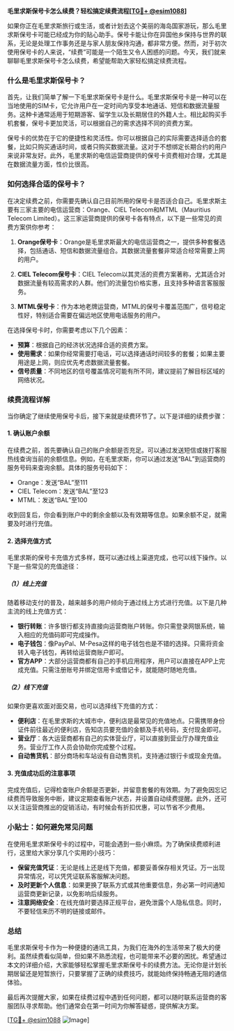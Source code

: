 **毛里求斯保号卡怎么续费？轻松搞定续费流程[[TG💪+ @esim1088](https://t.me/s/esim1088)]**

如果你正在毛里求斯旅行或生活，或者计划去这个美丽的海岛国家游玩，那么毛里求斯保号卡可能已经成为你的贴心助手。保号卡能让你在异国他乡保持与世界的联系，无论是处理工作事务还是与家人朋友保持沟通，都非常方便。然而，对于初次使用保号卡的人来说，“续费”可能是一个陌生又令人困惑的问题。今天，我们就来聊聊毛里求斯保号卡怎么续费，希望能帮助大家轻松搞定续费流程。

### 什么是毛里求斯保号卡？

首先，让我们简单了解一下毛里求斯保号卡是什么。毛里求斯保号卡是一种可以在当地使用的SIM卡，它允许用户在一定时间内享受本地通话、短信和数据流量服务。这种卡通常适用于短期游客、留学生以及长期居住的外籍人士。相比起购买手机套餐，保号卡更加灵活，可以根据自己的需求选择不同的资费方案。

保号卡的优势在于它的便捷性和灵活性。你可以根据自己的实际需要选择适合的套餐，比如只购买通话时间，或者只购买数据流量。这对于不想绑定长期合约的用户来说非常友好。此外，毛里求斯的电信运营商提供的保号卡资费相对合理，尤其是在数据流量方面，性价比很高。

### 如何选择合适的保号卡？

在决定续费之前，你需要先确认自己目前所用的保号卡是否适合自己。毛里求斯主要有三家主要的电信运营商：Orange、CIEL Telecom和MTML（Mauritius Telecom Limited）。这三家运营商提供的保号卡各有特点，以下是一些常见的资费方案供你参考：

1. **Orange保号卡**：Orange是毛里求斯最大的电信运营商之一，提供多种套餐选择，包括通话、短信和数据流量组合。其数据流量套餐非常适合经常需要上网的用户。
   
2. **CIEL Telecom保号卡**：CIEL Telecom以其灵活的资费方案著称，尤其适合对数据流量有较高需求的人群。他们的流量包价格实惠，且支持多种语言客服服务。

3. **MTML保号卡**：作为本地老牌运营商，MTML的保号卡覆盖范围广，信号稳定性好，特别适合需要在偏远地区使用电话服务的用户。

在选择保号卡时，你需要考虑以下几个因素：
- **预算**：根据自己的经济状况选择合适的资费方案。
- **使用需求**：如果你经常需要打电话，可以选择通话时间较多的套餐；如果主要用途是上网，则应优先考虑数据流量套餐。
- **信号质量**：不同地区的信号覆盖情况可能有所不同，建议提前了解目标区域的网络状况。

### 续费流程详解

当你确定了继续使用保号卡后，接下来就是续费环节了。以下是详细的续费步骤：

#### 1. 确认账户余额

在续费之前，首先要确认自己的账户余额是否充足。可以通过发送短信或拨打客服热线查询当前的余额信息。例如，在毛里求斯，你可以通过发送“BAL”到运营商的服务号码来查询余额。具体的服务号码如下：
- Orange：发送“BAL”至111
- CIEL Telecom：发送“BAL”至123
- MTML：发送“BAL”至100

收到回复后，你会看到账户中的剩余金额以及有效期等信息。如果余额不足，就需要及时进行充值。

#### 2. 选择充值方式

毛里求斯的保号卡充值方式多样，既可以通过线上渠道完成，也可以线下操作。以下是一些常见的充值途径：

##### （1）线上充值

随着移动支付的普及，越来越多的用户倾向于通过线上方式进行充值。以下是几种主流的线上充值方式：

- **银行转账**：许多银行都支持直接向运营商账户转账。你只需登录网银系统，输入相应的充值码即可完成操作。
- **电子钱包**：像PayPal、M-Pesa这样的电子钱包也是不错的选择。只需将资金转入电子钱包，再转给运营商账户即可。
- **官方APP**：大部分运营商都有自己的手机应用程序，用户可以直接在APP上完成充值。只需注册账号并绑定信用卡或借记卡，就能随时随地充值。

##### （2）线下充值

如果你更喜欢面对面交易，也可以选择线下充值的方式：

- **便利店**：在毛里求斯的大城市中，便利店是最常见的充值地点。只需携带身份证件前往最近的便利店，告知店员要充值的金额及手机号码，支付现金即可。
- **营业厅**：各大运营商都有自己的实体营业厅，可以直接到营业厅办理充值业务。营业厅工作人员会协助你完成整个过程。
- **自动售货机**：部分商场和车站设有自动售货机，支持通过银行卡或现金充值。

#### 3. 充值成功后的注意事项

完成充值后，记得检查账户余额是否更新，并留意套餐的有效期。为了避免因忘记续费而导致服务中断，建议定期查看账户状态，并设置自动续费提醒。此外，还可以关注运营商推出的促销活动，有时候会有折扣优惠，可以节省不少费用。

### 小贴士：如何避免常见问题

在使用毛里求斯保号卡的过程中，可能会遇到一些小麻烦。为了确保续费顺利进行，这里给大家分享几个实用的小技巧：

- **保留充值凭证**：无论是线上还是线下充值，都要妥善保存相关凭证。万一出现异常情况，可以凭凭证联系客服解决问题。
- **及时更新个人信息**：如果更换了联系方式或其他重要信息，务必第一时间通知运营商更新记录，以免影响后续服务。
- **注意网络安全**：在线充值时要选择正规平台，避免泄露个人隐私信息。同时，不要轻信来历不明的链接或邮件。

### 总结

毛里求斯保号卡作为一种便捷的通讯工具，为我们在海外的生活带来了极大的便利。虽然续费看似简单，但如果不熟悉流程，也可能带来不必要的困扰。希望通过本文的详细介绍，大家能够轻松掌握毛里求斯保号卡的续费方法。无论你是计划长期居留还是短暂旅行，只要掌握了正确的续费技巧，就能始终保持畅通无阻的通信体验。

最后再次提醒大家，如果在续费过程中遇到任何问题，都可以随时联系运营商的客服团队寻求帮助。他们通常会在第一时间为你解答疑惑，提供解决方案。

[[TG💪+ @esim1088](https://t.me/s/esim1088) ![Image](https://i.postimg.cc/4NQfJmqS/Snipaste-2025-05-13-00-14-12.png)]
